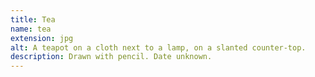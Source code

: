 ```yaml
---
title: Tea
name: tea
extension: jpg
alt: A teapot on a cloth next to a lamp, on a slanted counter-top.
description: Drawn with pencil. Date unknown.
---
```


